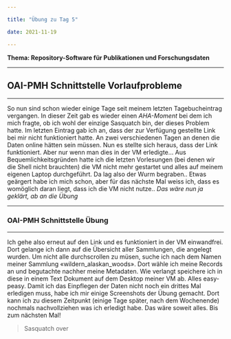 ```yaml
---

title: "Übung zu Tag 5"

date: 2021-11-19

---
```



**Thema: Repository-Software für Publikationen und Forschungsdaten**


---
## OAI-PMH Schnittstelle Vorlaufprobleme
---
So nun sind schon wieder einige Tage seit meinem letzten Tagebucheintrag vergangen. In dieser Zeit gab es wieder einen *AHA-Moment* bei dem ich mich fragte, ob ich wohl der einzige Sasquatch bin, der dieses Problem hatte.
Im letzten Eintrag gab ich an, dass der zur Verfügung gestellte Link bei mir nicht funktioniert hatte. An zwei verschiedenen Tagen an denen die Daten online hätten sein müssen. Nun es stellte sich heraus, dass der Link funktioniert. Aber nur wenn man dies in der VM erledigte… Aus Bequemlichkeitsgründen hatte ich die letzten Vorlesungen (bei denen wir die Shell nicht brauchten) die VM nicht mehr gestartet und alles auf meinem eigenen Laptop durchgeführt. 
Da lag also der Wurm begraben.. Etwas geärgert habe ich mich schon, aber für das nächste Mal weiss ich, dass es womöglich daran liegt, dass ich die VM nicht nutze..
*Das wäre nun ja geklärt, ab an die Übung*

---
### OAI-PMH Schnittstelle Übung
---
Ich gehe also erneut auf den Link und es funktioniert in der VM einwandfrei. Dort gelange ich dann auf die Übersicht aller Sammlungen, die angelegt wurden. Um nicht alle durchscrollen zu müsen, suche ich nach dem Namen meiner Sammlung «wildern_alaskan_woods». 
Dort wähle ich meine Records an und begutachte nachher meine Metadaten.  Wie verlangt speichere ich in diese in einem Text Dokument auf dem Desktop meiner VM ab. Alles easy-peasy.
Damit ich das Einpflegen der Daten nicht noch ein drittes Mal erledigen muss, habe ich mir einige Screenshots der Übung gemacht. Dort kann ich zu diesem Zeitpunkt (einige Tage später, nach dem Wochenende) nochmals nachvollziehen was ich erledigt habe.
Das wäre soweit alles. Bis zum nächsten Mal!

>Sasquatch over

